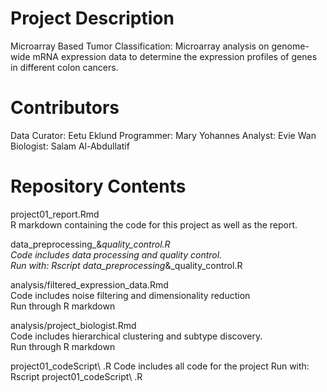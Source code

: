 # Project Description

Microarray Based Tumor Classification:
	Microarray analysis on genome-wide mRNA expression data to determine the expression profiles of genes in different colon cancers. 
# Contributors
Data Curator: Eetu Eklund
Programmer: Mary Yohannes
Analyst: Evie Wan
Biologist: Salam Al-Abdullatif

# Repository Contents
project01_report.Rmd  
R markdown containing the code for this project as well as the report.   

data_preprocessing_&_quality_control.R  
Code includes data processing and quality control.  
Run with: Rscript data_preprocessing_&_quality_control.R  

analysis/filtered_expression_data.Rmd  
Code includes noise filtering and dimensionality reduction  
Run through R markdown  

analysis/project_biologist.Rmd  
Code includes hierarchical clustering and subtype discovery.  
Run through R markdown 

project01_codeScript\ .R
Code includes all code for the project
Run with: Rscript project01_codeScript\ .R 
